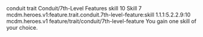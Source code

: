 <ability>
  <metadata>
    <class>conduit</class>
    <feature_type>trait</feature_type>
    <file_dpath>Conduit/7th-Level Features</file_dpath>
    <item_id>skill</item_id>
    <item_index>10</item_index>
    <item_name>Skill</item_name>
    <level>7</level>
    <scc>mcdm.heroes.v1:feature.trait.conduit.7th-level-feature:skill</scc>
    <scdc>1.1.1:5.2.2.9:10</scdc>
    <source>mcdm.heroes.v1</source>
    <type>feature/trait/conduit/7th-level-feature</type>
  </metadata>
  <effects>
    <effect type="mundane">You gain one skill of your choice.</effect>
  </effects>
</ability>
